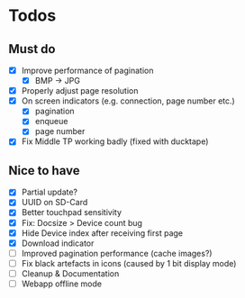 # Todos

## Must do

- [x] Improve performance of pagination
  - [x] BMP -> JPG
- [x] Properly adjust page resolution
- [x] On screen indicators (e.g. connection, page number etc.)
  - [x] pagination
  - [x] enqueue
  - [x] page number
- [x] Fix Middle TP working badly (fixed with ducktape)

## Nice to have

- [x] Partial update?
- [x] UUID on SD-Card
- [x] Better touchpad sensitivity
- [x] Fix: Docsize > Device count bug
- [x] Hide Device index after receiving first page
- [x] Download indicator
- [ ] Improved pagination performance (cache images?)
- [ ] Fix black artefacts in icons (caused by 1 bit display mode)
- [ ] Cleanup & Documentation
- [ ] Webapp offline mode
